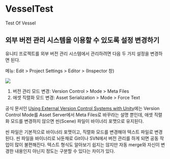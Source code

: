 VesselTest
==========

Test Of Vessel

## 외부 버전 관리 시스템을 이용할 수 있도록 설정 변경하기

유니티 프로젝트를 외부 버전 관리 시스템에서 관리하려면 다음 두 가지 설정을 변경하면 된다.

메뉴: Edit > Project Settings > Editor > (Inspector 창)

![](/images/2013/08-21-unity3d_git_1.png)

1. 버전 관리 모드 변경: Version Control > Mode > Meta Files
2. 애셋 직렬화 모드 변경: Asset Serialization > Mode > Force Text

공식 문서인 [Using External Version Control Systems with Unity](http://docs.unity3d.com/Documentation/Manual/ExternalVersionControlSystemSupport.html)에는 Version Control Mode를 Asset Server에서  Meta Files로 바꾸라는 설명 뿐인데, 애셋 직렬화 모드를 변경하지 않으면 씬(Scene) 파일이 바이너리 포맷으로 유지된다.

씬 파일은 기본적으로 바이너리 포맷이고, 직렬화 모드를 변경해야 텍스트 파일로 변경된다. 씬 파일을 바이너리로 놔둔채로 Git이나 SVN에서 버전 관리를 하게 되면 공동 작업이 많이 불편해진다. 텍스트 형식도 알아보기 쉽지는 않지만 자동 merge와 자신이 변경한 내용인지 아닌지 정도는 구분할 수 있다는 차이가 있다.
